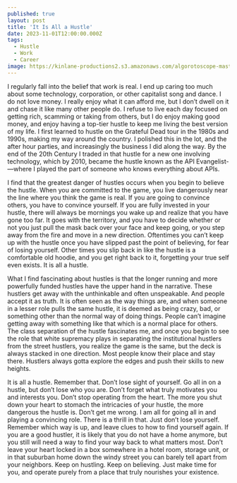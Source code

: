 ```yaml
---
published: true
layout: post
title: 'It Is All a Hustle'
date: 2023-11-01T12:00:00.000Z
tags:
  - Hustle
  - Work
  - Career
image: https://kinlane-productions2.s3.amazonaws.com/algorotoscope-master/bf-skinner-gargoyle-paris.jpg
---
```

I regularly fall into the belief that work is real. I end up caring too much about some technology, corporation, or other capitalist song and dance. I do not love money. I really enjoy what it can afford me, but I don’t dwell on it and chase it like many other people do. I refuse to live each day focused on getting rich, scamming or taking from others, but I do enjoy making good money, and enjoy having a top-tier hustle to keep me living the best version of my life. I first learned to hustle on the Grateful Dead tour in the 1980s and 1990s, making my way around the country. I polished this in the lot, and the after hour parties, and increasingly the business I did along the way. By the end of the 20th Century I traded in that hustle for a new one involving technology, which by 2010, became the hustle known as the API Evangelist-—where I played the part of someone who knows everything about APIs.

I find that the greatest danger of hustles occurs when you begin to believe the hustle. When you are committed to the game, you live dangerously near the line where you think the game is real. If you are going to convince others, you have to convince yourself. If you are fully invested in your hustle, there will always be mornings you wake up and realize that you have gone too far. It goes with the territory, and you have to decide whether or not you just pull the mask back over your face and keep going, or you step away from the fire and move in a new direction. Oftentimes you can’t keep up with the hustle once you have slipped past the point of believing, for fear of losing yourself. Other times you slip back in like the hustle is a comfortable old hoodie, and you get right back to it, forgetting your true self even exists. It is all a hustle. 

What I find fascinating about hustles is that the longer running and more powerfully funded hustles have the upper hand in the narrative. These hustlers get away with the unthinkable and often unspeakable. And people accept it as truth. It is often seen as the way things are, and when someone in a lesser role pulls the same hustle, it is deemed as being crazy, bad, or something other than the normal way of doing things. People can’t imagine getting away with something like that which is a normal place for others. The class separation of the hustle fascinates me, and once you begin to see the role that white supremacy plays in separating the institutional hustlers from the street hustlers, you realize the game is the same, but the deck is always stacked in one direction. Most people know their place and stay there. Hustlers always gotta explore the edges and push their skills to new heights.

It is all a hustle. Remember that. Don’t lose sight of yourself. Go all in on a hustle, but don’t lose who you are. Don’t forget what truly motivates you and interests you. Don’t stop operating from the heart. The more you shut down your heart to stomach the intricacies of your hustle, the more dangerous the hustle is. Don’t get me wrong. I am all for going all in and playing a convincing role. There is a thrill in that. Just don’t lose yourself. Remember which way is up, and leave clues to how to find yourself again. If you are a good hustler, it is likely that you do not have a home anymore, but you still will need a way to find your way back to what matters most. Don’t leave your heart locked in a box somewhere in a hotel room, storage unit, or in that suburban home down the windy street you can barely tell apart from your neighbors. Keep on hustling. Keep on believing. Just make time for you, and operate purely from a place that truly nourishes your existence.

